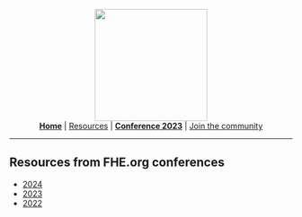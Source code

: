 <!-- Main header navigation -->
<p align="center">
  <img width="200" src="https://user-images.githubusercontent.com/5758427/180978488-db825482-5a58-4c7c-9589-c494a6f0be04.png"><br/>
  <a href="https://fhe-org.github.io"><b>Home</b></a> | <a href="https://fhe-org.github.io/resources">Resources</a> | <a href="https://fhe-org.github.io/conferences/conference-2023/home"><b>Conference 2023</b></a> | <a href="https://fhe-org.github.io/community">Join the community</a>
</p>
<hr/>
<!-- /Main header navigation -->

## Resources from FHE.org conferences
- <a href="https://fhe-org.github.io/conferences/conference-2024/resources">2024</a>
- <a href="https://fhe-org.github.io/conferences/conference-2023/resources">2023</a>
- <a href="https://fhe-org.github.io/conferences/conference-2022/resources">2022</a>
